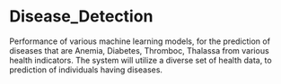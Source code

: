 # Disease_Detection
Performance of various machine learning models, for the prediction of diseases that are Anemia, Diabetes, Thromboc, Thalassa from various health indicators. The system will utilize a diverse set of health data, to prediction of individuals having diseases.

